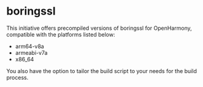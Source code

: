 # boringssl

This initiative offers precompiled versions of boringssl for OpenHarmony, compatible with the platforms listed below:

- arm64-v8a
- armeabi-v7a
- x86_64

You also have the option to tailor the build script to your needs for the build process.
